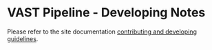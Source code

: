 # VAST Pipeline - Developing Notes

Please refer to the site documentation [contributing and developing guidelines](https://vast-survey.org/vast-pipeline/v1.0.0/developing/intro/).
